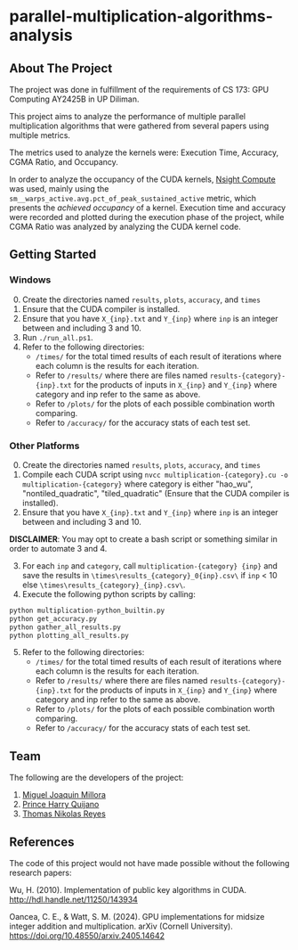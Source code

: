 # parallel-multiplication-algorithms-analysis

## About The Project
The project was done in fulfillment of the requirements of CS 173: GPU Computing AY2425B in UP Diliman. 

This project aims to analyze the performance of multiple parallel multiplication algorithms that were gathered from several papers using multiple metrics. 

The metrics used to analyze the kernels were: Execution Time, Accuracy, CGMA Ratio, and Occupancy.

In order to analyze the occupancy of the CUDA kernels, [Nsight Compute](https://developer.nvidia.com/nsight-compute) was used, mainly using the `sm__warps_active.avg.pct_of_peak_sustained_active` metric, which presents the _achieved occupancy_ of a kernel. Execution time and accuracy were recorded and plotted during the execution phase of the project, while CGMA Ratio was analyzed by analyzing the CUDA kernel code.

## Getting Started

### Windows
0. Create the directories named `results`, `plots`, `accuracy`, and `times`
1. Ensure that the CUDA compiler is installed.
2. Ensure that you have `X_{inp}.txt` and `Y_{inp}` where `inp` is an integer between and including 3 and 10.
3. Run `./run_all.ps1`.
4. Refer to the following directories:
   + `/times/` for the total timed results of each result of iterations where each column is the results for each iteration.
   + Refer to `/results/` where there are files named `results-{category}-{inp}.txt` for the products of inputs in `X_{inp}` and `Y_{inp}` where category and inp refer to the same as above.
   + Refer to `/plots/` for the plots of each possible combination worth comparing.
   + Refer to `/accuracy/` for the accuracy stats of each test set.

### Other Platforms
0. Create the directories named `results`, `plots`, `accuracy`, and `times`
1. Compile each CUDA script using  `nvcc multiplication-{category}.cu -o multiplication-{category}` where category is either "hao_wu", "nontiled_quadratic", "tiled_quadratic" (Ensure that the CUDA compiler is installed).
2. Ensure that you have `X_{inp}.txt` and `Y_{inp}` where `inp` is an integer between and including 3 and 10.

**DISCLAIMER**: You may opt to create a bash script or something similar in order to automate 3 and 4.

3. For each `inp` and `category`, call `multiplication-{category} {inp}` and save the results in `\times\results_{category}_0{inp}.csv\` if `inp` < 10 else `\times\results_{category}_{inp}.csv\`.
4. Execute the following python scripts by calling:
```Python
python multiplication-python_builtin.py 
python get_accuracy.py 
python gather_all_results.py 
python plotting_all_results.py
```
5. Refer to the following directories:
   + `/times/` for the total timed results of each result of iterations where each column is the results for each iteration.
   + Refer to `/results/` where there are files named `results-{category}-{inp}.txt` for the products of inputs in `X_{inp}` and `Y_{inp}` where category and inp refer to the same as above.
   + Refer to `/plots/` for the plots of each possible combination worth comparing.
   + Refer to `/accuracy/` for the accuracy stats of each test set.
  
## Team
The following are the developers of the project:
1. [Miguel Joaquin Millora](https://github.com/migzyyy)
2. [Prince Harry Quijano]()
3. [Thomas Nikolas Reyes](https://github.com/nikoreyes128)

## References
The code of this project would not have made possible without the following research papers:

Wu, H. (2010). Implementation of public key algorithms in CUDA. http://hdl.handle.net/11250/143934

Oancea, C. E., & Watt, S. M. (2024). GPU implementations for midsize integer addition and multiplication. arXiv (Cornell University). https://doi.org/10.48550/arxiv.2405.14642
